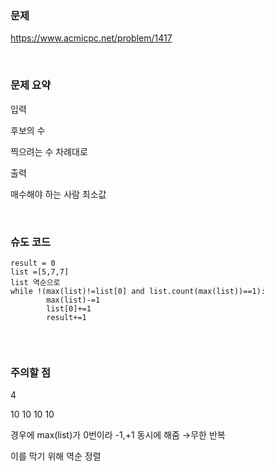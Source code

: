 ### 문제

https://www.acmicpc.net/problem/1417

<br>

### 문제 요약

입력

후보의 수

찍으려는 수 차례대로

출력

매수해야 하는 사람 최소값

<br>

### 슈도 코드

```
result = 0
list =[5,7,7]
list 역순으로
while !(max(list)!=list[0] and list.count(max(list))==1):
		max(list)-=1
		list[0]+=1
		result+=1
	
```

<br>

### 주의할 점

4 

10 10 10 10

경우에 max(list)가 0번이라 -1,+1 동시에 해줌 →무한 반복

이를 막기 위해 역순 정렬
